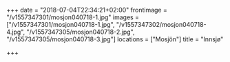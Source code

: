 +++
date = "2018-07-04T22:34:21+02:00"
frontimage = "/v1557347301/mosjon040718-1.jpg"
images = ["/v1557347301/mosjon040718-1.jpg", "/v1557347302/mosjon040718-4.jpg", "/v1557347305/mosjon040718-2.jpg", "/v1557347305/mosjon040718-3.jpg"]
locations =  ["Mosjön"]
title = "Innsjø"
 
+++

